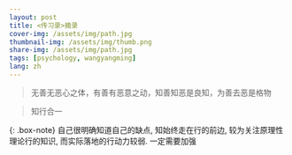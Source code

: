 ```yaml
---
layout: post
title: <传习录>摘录
cover-img: /assets/img/path.jpg
thumbnail-img: /assets/img/thumb.png
share-img: /assets/img/path.jpg
tags: [psychology, wangyangming]
lang: zh
---
```


> 无善无恶心之体，有善有恶意之动，知善知恶是良知，为善去恶是格物

> 知行合一

{: .box-note} 自己很明确知道自己的缺点, 知始终走在行的前边, 较为关注原理性理论行的知识, 而实际落地的行动力较弱. 一定需要加强 